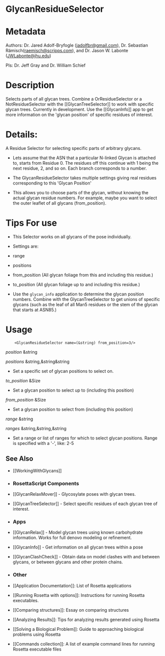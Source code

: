 GlycanResidueSelector
=====================

Metadata
========

Authors: Dr. Jared Adolf-Bryfogle (jadolfbr@gmail.com), Dr. Sebastian Rämisch(raemisch@scripps.com), and Dr. Jason W. Labonte (JWLabonte@jhu.edu)

PIs: Dr. Jeff Gray and Dr. William Schief



Description
===========

Selects parts of all glycan trees.  Combine a OrResidueSelector or a NotResidueSelector with the [[GlycanTreeSelector]] to work with specific glycan trees.  Currently in development.
Use the [[GlycanInfo]] app to get more information on the 'glycan position' of specific residues of interest.

<!--- BEGIN_INTERNAL -->


Details:
========

A Residue Selector for selecting specific parts of arbitrary glycans.

- Lets assume that the ASN that a particular N-linked Glycan is attached to, starts from Residue 0. The residues off this continue with 1 being the next residue, 2, and so on.  Each branch corresponds to a number.

- The GlycanResidueSelector takes multiple settings giving real residues corresponding to this 'Glycan Position'

- This allows you to choose parts of the glycan, without knowing the actual glycan residue numbers.  For example, maybe you want to select the outer leaflet of all glycans (from_position).


Tips For use
============
- This Selector works on all glycans of the pose individually.

- Settings are:

 - range
 - positions
 - from_position (All glycan foliage from this and including this residue.)
 - to_position (All glycan foliage up to and including this residue.)

- Use the ```glycan_info``` application to determine the glycan position numbers. Combine with the GlycanTreeSelector to get unions of specific glycans (such as the leaf of all Man5 residues or the stem of the glycan that starts at ASN85.)

Usage
=====

``` 
    <GlycanResidueSelector name=(&string) from_position=3/>
```

_position_ &string

_positions_ &string,&string&string
- Set a specific set of glycan positions to select on. 

_to_position_ &Size
- Set a glycan position to select up to (including this position)
  
_from_position_ &Size
- Set a glycan position to select from (including this position)
  
_range_ &string

_ranges_ &string,&string,&string
- Set a range or list of ranges for which to select glycan positions. Range is specified with a '-', like: 2-5

<!--- END_INTERNAL -->

## See Also
- [[WorkingWithGlycans]]

- ### RosettaScript Components
 - [[GlycanRelaxMover]] - Glycosylate poses with glycan trees.  
 - [[GlycanTreeSelector]] - Select specific residues of each glycan tree of interest.

- ### Apps
 - [[GlycanRelax]] - Model glycan trees using known carbohydrate information.  Works for full denovo modeling or refinement.
 - [[GlycanInfo]] - Get information on all glycan trees within a pose
 - [[GlycanClashCheck]] - Obtain data on model clashes with and between glycans, or between glycans and other protein chains.

- ### Other
 - [[Application Documentation]]: List of Rosetta applications
 - [[Running Rosetta with options]]: Instructions for running Rosetta executables.
 - [[Comparing structures]]: Essay on comparing structures
 - [[Analyzing Results]]: Tips for analyzing results generated using Rosetta
 - [[Solving a Biological Problem]]: Guide to approaching biological problems using Rosetta
 - [[Commands collection]]: A list of example command lines for running Rosetta executable files
